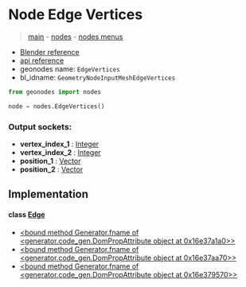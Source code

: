 # Node Edge Vertices

> [main](../structure.md) - [nodes](nodes.md) - [nodes menus](nodes_menus.md)

- [Blender reference](https://docs.blender.org/manual/en/latest/modeling/geometry_nodes/mesh/edge_vertices.html)
- [api reference](https://docs.blender.org/api/current/bpy.types.GeometryNodeInputMeshEdgeVertices.html)
- geonodes name: `EdgeVertices`
- bl_idname: `GeometryNodeInputMeshEdgeVertices`

```python
from geonodes import nodes

node = nodes.EdgeVertices()
```

### Output sockets:

- **vertex_index_1** : [Integer](Integer.md)
- **vertex_index_2** : [Integer](Integer.md)
- **position_1** : [Vector](Vector.md)
- **position_2** : [Vector](Vector.md)

## Implementation

#### class [Edge](Edge.md)

 - [<bound method Generator.fname of <generator.code_gen.DomPropAttribute object at 0x16e37a1a0>>](Edge.md#vertices-property)
 - [<bound method Generator.fname of <generator.code_gen.DomPropAttribute object at 0x16e37aa70>>](Edge.md#vertices_index-property)
 - [<bound method Generator.fname of <generator.code_gen.DomPropAttribute object at 0x16e379570>>](Edge.md#vertices_position-property)
